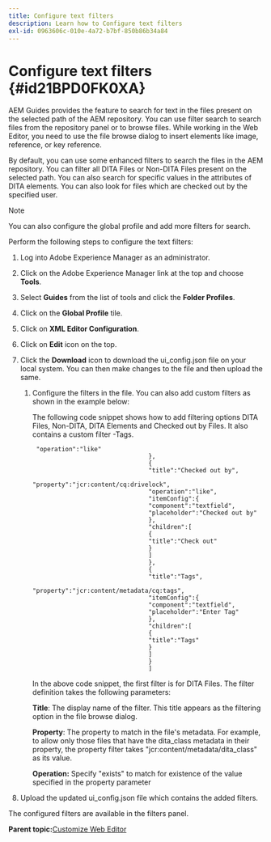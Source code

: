 ```yaml
---
title: Configure text filters
description: Learn how to Configure text filters
exl-id: 0963606c-010e-4a72-b7bf-850b86b34a84
---
```

# Configure text filters {#id21BPD0FK0XA}

AEM Guides provides the feature to search for text in the files present on the selected path of the AEM repository. You can use filter search to search files from the repository panel or to browse files. While working in the Web Editor, you need to use the file browse dialog to insert elements like image, reference, or key reference.

By default, you can use some enhanced filters to search the files in the AEM repository. You can filter all DITA Files or Non-DITA Files present on the selected path. You can also search for specific values in the attributes of DITA elements. You can also look for files which are checked out by the specified user.

>[!NOTE]
>
> You can also configure the global profile and add more filters for search.

Perform the following steps to configure the text filters:

1.  Log into Adobe Experience Manager as an administrator.
1.  Click on the Adobe Experience Manager link at the top and choose **Tools**.
1.  Select **Guides** from the list of tools and click the **Folder Profiles**.
1.  Click on the **Global Profile** tile.
1.  Click on **XML Editor Configuration**.
1.  Click on **Edit** icon on the top.
1.  Click the **Download** icon to download the ui\_config.json file on your local system. You can then make changes to the file and then upload the same.
    1.  Configure the filters in the file. You can also add custom filters as shown in the example below:

        The following code snippet shows how to add filtering options DITA Files, Non-DITA, DITA Elements and Checked out by Files. It also contains a custom filter -Tags.

        ```
         "operation":"like"
                                        },
                                        {
                                        "title":"Checked out by",
                                        "property":"jcr:content/cq:drivelock",
                                        "operation":"like",
                                        "itemConfig":{
                                        "component":"textfield",
                                        "placeholder":"Checked out by"
                                        },
                                        "children":[
                                        {
                                        "title":"Check out"
                                        }
                                        ]
                                        },
                                        {
                                        "title":"Tags",
                                        "property":"jcr:content/metadata/cq:tags",
                                        "itemConfig":{
                                        "component":"textfield",
                                        "placeholder":"Enter Tag"
                                        },
                                        "children":[
                                        {
                                        "title":"Tags"
                                        }
                                        ]
                                        }
                                        ]
        ```

        In the above code snippet, the first filter is for DITA Files. The filter definition takes the following parameters:

        ****Title****: The display name of the filter. This title appears as the filtering option in the file browse dialog.

        ****Property****: The property to match in the file's metadata. For example, to allow only those files that have the dita\_class metadata in their property, the property filter takes "jcr:content/metadata/dita\_class" as its value.

        ****Operation**:** Specify "exists" to match for existence of the value specified in the property parameter

1.  Upload the updated ui\_config.json file which contains the added filters.

The configured filters are available in the filters panel.

**Parent topic:**[Customize Web Editor](conf-web-editor.md)
